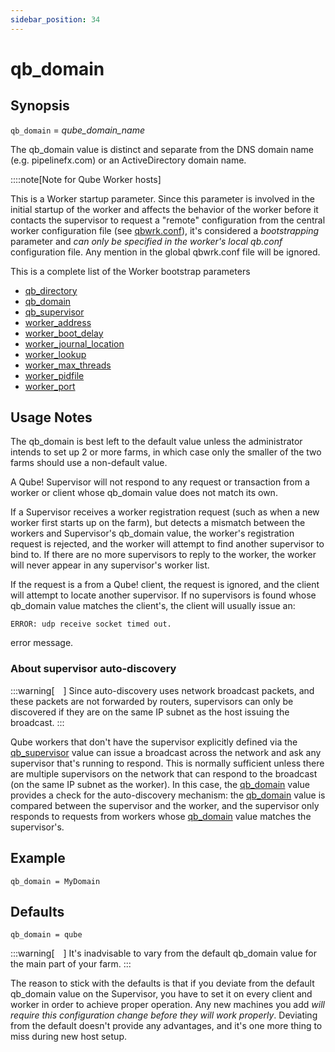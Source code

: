 ```yaml
---
sidebar_position: 34
---
```


# qb_domain

## Synopsis

`qb_domain` =  _qube_domain_name_

The qb_domain value is distinct and separate from the DNS domain name
(e.g.  pipelinefx.com) or an ActiveDirectory domain name.

::::note[Note for Qube Worker hosts]

This is a Worker startup parameter. Since this parameter is involved
in the initial startup of the worker and affects the behavior of the 
worker before it contacts the supervisor to request a "remote"
configuration from the central worker configuration file (see
[qbwrk.conf](../../centralized-worker-configuration)), it's considered 
a _bootstrapping_ parameter and  _can only be specified in the worker's
local qb.conf_  configuration file. Any mention in the global qbwrk.conf 
file will be ignored.

This is a complete list of the Worker bootstrap parameters  

* [qb_directory](./qb_domain)
* [qb_domain](./qb_domain)
* [qb_supervisor](./qb_supervisor)
* [worker_address](./worker_address)
* [worker_boot_delay](./worker_boot_delay)
* [worker_journal_location](./worker_journal_location)
* [worker_lookup](./worker_lookup)
* [worker_max_threads](./worker_max_threads)
* [worker_pidfile](./worker_pidfile)
* [worker_port](./worker_port)

## Usage Notes

The qb_domain is best left to the default value unless the administrator
intends to set up 2 or more farms, in which case only the smaller of the two
farms should use a non-default value.

A Qube! Supervisor will not respond to any request or transaction from a
worker or client whose qb_domain value does not match its own. 

If a Supervisor receives a worker registration request (such as when a new
worker first starts up on the farm), but detects a mismatch between the
workers and Supervisor's qb_domain value, the worker's registration request is
rejected, and the worker will attempt to find another supervisor to bind to. 
If there are no more supervisors to reply to the worker, the worker will never
appear in any supervisor's worker list.

If the request is a from a Qube! client, the request is ignored, and the
client will attempt to locate another supervisor.  If no supervisors is found
whose qb_domain value matches the client's, the client will usually issue an:

```
ERROR: udp receive socket timed out.
```

error message.

### About supervisor auto-discovery

:::warning[&emsp;]
Since auto-discovery uses network broadcast packets, and these packets are not
forwarded by routers, supervisors can only be discovered if they are on the
same IP subnet as the host issuing the broadcast.
:::

Qube workers that don't have the supervisor explicitly defined via the
[qb_supervisor](./qb_supervisor) value can issue a broadcast
across the network and ask any supervisor that's running to respond.  This is
normally sufficient unless there are multiple supervisors on the network that
can respond to the broadcast (on the same IP subnet as the worker).  In this
case, the [qb_domain](./qb_domain) value provides a check for
the auto-discovery mechanism: the [qb_domain](./qb_domain) value
is compared between the supervisor and the worker, and the supervisor only
responds to requests from workers whose [qb_domain](./qb_domain)
value matches the supervisor's.

## Example
```
qb_domain = MyDomain
```

## Defaults
```
qb_domain = qube
```

:::warning[&emsp;]
It's inadvisable to vary from the default qb_domain value for the main part of
your farm.
:::

The reason to stick with the defaults is that if you deviate from the default
qb_domain value on the Supervisor, you have to set it on every client and
worker in order to achieve proper operation.  Any new machines you add _will
require this configuration change before they will work properly_.  Deviating
from the default doesn't provide any advantages, and it's one more thing to
miss during new host setup.

